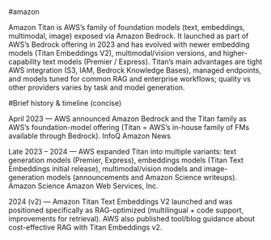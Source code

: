 #amazon

Amazon Titan is AWS’s family of foundation models (text, embeddings, multimodal, image) exposed via Amazon Bedrock. It launched as part of AWS’s Bedrock offering in 2023 and has evolved with newer embedding models (Titan Embeddings V2), multimodal/vision versions, and higher-capability text models (Premier / Express). Titan’s main advantages are tight AWS integration (S3, IAM, Bedrock Knowledge Bases), managed endpoints, and models tuned for common RAG and enterprise workflows; quality vs other providers varies by task and model generation. 



#Brief history & timeline (concise)

April 2023 — AWS announced Amazon Bedrock and the Titan family as AWS’s foundation-model offering (Titan = AWS’s in-house family of FMs available through Bedrock). 
InfoQ
Amazon News

Late 2023 – 2024 — AWS expanded Titan into multiple variants: text generation models (Premier, Express), embeddings models (Titan Text Embeddings initial release), multimodal/vision models and image-generation models (announcements and Amazon Science writeups). 
Amazon Science
Amazon Web Services, Inc.

2024 (v2) — Amazon Titan Text Embeddings V2 launched and was positioned specifically as RAG-optimized (multilingual + code support, improvements for retrieval). AWS also published tool/blog guidance about cost-effective RAG with Titan Embeddings v2.

